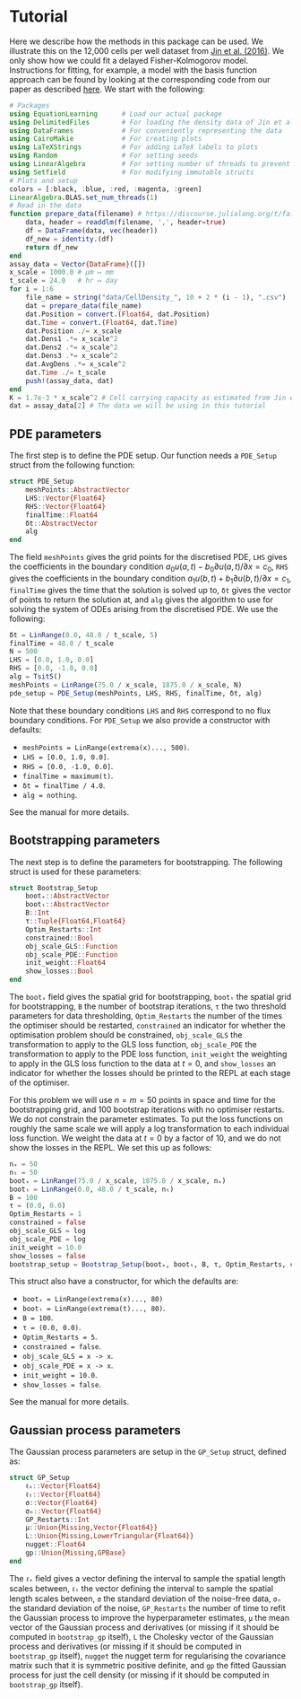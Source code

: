 # Tutorial

Here we describe how the methods in this package can be used. We illustrate this on the 12,000 cells per well dataset from [Jin et al. (2016)](https://doi.org/10.1016/j.jtbi.2015.10.040). We only show how we could fit a delayed Fisher-Kolmogorov model. Instructions for fitting, for example, a model with the basis function approach can be found by looking at the corresponding code from our paper as described [here](https://danielvandh.github.io/EquationLearning.jl/dev/paper.html). We start with the following:

```julia 
# Packages
using EquationLearning      # Load our actual package 
using DelimitedFiles        # For loading the density data of Jin et al. (2016).
using DataFrames            # For conveniently representing the data
using CairoMakie            # For creating plots
using LaTeXStrings          # For adding LaTeX labels to plots
using Random                # For setting seeds 
using LinearAlgebra         # For setting number of threads to prevent StackOverflowError
using Setfield              # For modifying immutable structs
# Plots and setup
colors = [:black, :blue, :red, :magenta, :green]
LinearAlgebra.BLAS.set_num_threads(1)
# Read in the data 
function prepare_data(filename) # https://discourse.julialang.org/t/failed-to-precompile-csv-due-to-load-error/70146/2
    data, header = readdlm(filename, ',', header=true)
    df = DataFrame(data, vec(header))
    df_new = identity.(df)
    return df_new
end
assay_data = Vector{DataFrame}([])
x_scale = 1000.0 # μm ↦ mm 
t_scale = 24.0   # hr ↦ day 
for i = 1:6
    file_name = string("data/CellDensity_", 10 + 2 * (i - 1), ".csv")
    dat = prepare_data(file_name)
    dat.Position = convert.(Float64, dat.Position)
    dat.Time = convert.(Float64, dat.Time)
    dat.Position ./= x_scale
    dat.Dens1 .*= x_scale^2
    dat.Dens2 .*= x_scale^2
    dat.Dens3 .*= x_scale^2
    dat.AvgDens .*= x_scale^2
    dat.Time ./= t_scale
    push!(assay_data, dat)
end
K = 1.7e-3 * x_scale^2 # Cell carrying capacity as estimated from Jin et al. (2016).
dat = assay_data[2] # The data we will be using in this tutorial
```

## PDE parameters 

The first step is to define the PDE setup. Our function needs a `PDE_Setup` struct from the following function:

```julia
struct PDE_Setup
    meshPoints::AbstractVector     
    LHS::Vector{Float64}
    RHS::Vector{Float64}
    finalTime::Float64
    δt::AbstractVector
    alg
end
```

The field `meshPoints` gives the grid points for the discretised PDE, `LHS` gives the coefficients in the boundary condition $a_0u(a, t) - b_0\partial u(a, t)/\partial x = c_0$, `RHS` gives the coefficients in the boundary condition $a_1u(b, t) + b_1\partial u(b, t)/\partial x = c_1$, `finalTime` gives the time that the solution is solved up to, `δt` gives the vector of points to return the solution at, and `alg` gives the algorithm to use for solving the system of ODEs arising from the discretised PDE. We use the following:

```julia
δt = LinRange(0.0, 48.0 / t_scale, 5)
finalTime = 48.0 / t_scale
N = 500
LHS = [0.0, 1.0, 0.0]
RHS = [0.0, -1.0, 0.0]
alg = Tsit5()
meshPoints = LinRange(75.0 / x_scale, 1875.0 / x_scale, N)
pde_setup = PDE_Setup(meshPoints, LHS, RHS, finalTime, δt, alg)
```

Note that these boundary conditions `LHS` and `RHS` correspond to no flux boundary conditions. For `PDE_Setup` we also provide a constructor with defaults:

- `meshPoints = LinRange(extrema(x)..., 500)`.
- `LHS = [0.0, 1.0, 0.0]`.
- `RHS = [0.0, -1.0, 0.0]`.
- `finalTime = maximum(t)`.
- `δt = finalTime / 4.0`.
- `alg = nothing`.

See the manual for more details.

## Bootstrapping parameters 

The next step is to define the parameters for bootstrapping. The following struct is used for these parameters:

```julia
struct Bootstrap_Setup
    bootₓ::AbstractVector
    bootₜ::AbstractVector
    B::Int
    τ::Tuple{Float64,Float64}
    Optim_Restarts::Int
    constrained::Bool
    obj_scale_GLS::Function
    obj_scale_PDE::Function
    init_weight::Float64
    show_losses::Bool
end
```

The `bootₓ` field gives the spatial grid for bootstrapping, `bootₜ` the spatial grid for bootstrapping, `B` the number of bootstrap iterations, `τ` the two threshold parameters for data thresholding, `Optim_Restarts` the number of the times the optimiser should be restarted, `constrained` an indicator for whether the optimisation problem should be constrained, `obj_scale_GLS` the transformation to apply to the GLS loss function, `obj_scale_PDE` the transformation to apply to the PDE loss function, `init_weight` the weighting to apply in the GLS loss function to the data at $t = 0$, and `show_losses` an indicator for whether the losses should be printed to the REPL at each stage of the optimiser.

For this problem we will use $n = m = 50$ points in space and time for the bootstrapping grid, and $100$ bootstrap iterations with no optimiser restarts. We do not constrain the parameter estimates. To put the loss functions on roughly the same scale we will apply a log transformation to each individual loss function. We weight the data at $t=0$ by a factor of $10$, and we do not show the losses in the REPL. We set this up as follows:

```julia
nₓ = 50
nₜ = 50
bootₓ = LinRange(75.0 / x_scale, 1875.0 / x_scale, nₓ)
bootₜ = LinRange(0.0, 48.0 / t_scale, nₜ)
B = 100
τ = (0.0, 0.0)
Optim_Restarts = 1
constrained = false
obj_scale_GLS = log
obj_scale_PDE = log
init_weight = 10.0
show_losses = false
bootstrap_setup = Bootstrap_Setup(bootₓ, bootₜ, B, τ, Optim_Restarts, constrained, obj_scale_GLS, obj_scale_PDE, init_weight, show_losses)
```

This struct also have a constructor, for which the defaults are:

- `bootₓ = LinRange(extrema(x)..., 80)`
- `bootₜ = LinRange(extrema(t)..., 80)`.
- `B = 100`.
- `τ = (0.0, 0.0)`.
- `Optim_Restarts = 5`.
- `constrained = false`.
- `obj_scale_GLS = x -> x`.
- `obj_scale_PDE = x -> x`.
- `init_weight = 10.0`.
- `show_losses = false`.

See the manual for more details.

## Gaussian process parameters 

The Gaussian process parameters are setup in the `GP_Setup` struct, defined as:

```julia
struct GP_Setup
    ℓₓ::Vector{Float64}
    ℓₜ::Vector{Float64}
    σ::Vector{Float64}
    σₙ::Vector{Float64}
    GP_Restarts::Int
    μ::Union{Missing,Vector{Float64}}
    L::Union{Missing,LowerTriangular{Float64}}
    nugget::Float64
    gp::Union{Missing,GPBase}
end
```

The `ℓₓ` field gives a vector defining the interval to sample the spatial length scales between, `ℓₜ` the vector defining the interval to sample the spatial length scales between, `σ` the standard deviation of the noise-free data, `σₙ` the standard deviation of the noise, `GP_Restarts` the number of time to refit the Gaussian process to improve the hyperparameter estimates, `μ` the mean vector of the Gaussian process and derivatives (or missing if it should be computed in `bootstrap_gp` itself), `L` the Cholesky vector of the Gaussian process and derivatives (or missing if it should be computed in `bootstrap_gp` itself), `nugget` the nugget term for regularising the covariance matrix such that it is symmetric positive definite, and `gp` the fitted Gaussian process for just the cell density (or missing if it should be computed in `bootstrap_gp` itself).